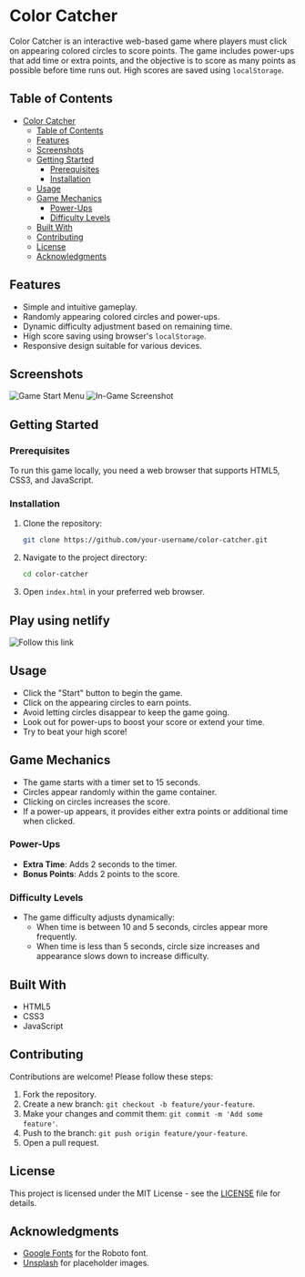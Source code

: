 # Color Catcher

Color Catcher is an interactive web-based game where players must click on appearing colored circles to score points. The game includes power-ups that add time or extra points, and the objective is to score as many points as possible before time runs out. High scores are saved using `localStorage`.

## Table of Contents
- [Color Catcher](#color-catcher)
  - [Table of Contents](#table-of-contents)
  - [Features](#features)
  - [Screenshots](#screenshots)
  - [Getting Started](#getting-started)
    - [Prerequisites](#prerequisites)
    - [Installation](#installation)
  - [Usage](#usage)
  - [Game Mechanics](#game-mechanics)
    - [Power-Ups](#power-ups)
    - [Difficulty Levels](#difficulty-levels)
  - [Built With](#built-with)
  - [Contributing](#contributing)
  - [License](#license)
  - [Acknowledgments](#acknowledgments)

## Features
- Simple and intuitive gameplay.
- Randomly appearing colored circles and power-ups.
- Dynamic difficulty adjustment based on remaining time.
- High score saving using browser's `localStorage`.
- Responsive design suitable for various devices.

## Screenshots
![Game Start Menu](https://imgur.com/a/Sr9038l)
![In-Game Screenshot](https://source.unsplash.com/random/800x600?gameplay)

## Getting Started

### Prerequisites
To run this game locally, you need a web browser that supports HTML5, CSS3, and JavaScript.

### Installation
1. Clone the repository:
   ```bash
   git clone https://github.com/your-username/color-catcher.git
   ```
2. Navigate to the project directory:
   ```bash
   cd color-catcher
   ```
3. Open `index.html` in your preferred web browser.

## Play using netlify

![Follow this link](https://666be45b30c6602e6f6b3ab2--calm-paletas-d79b6f.netlify.app/)

## Usage
- Click the "Start" button to begin the game.
- Click on the appearing circles to earn points.
- Avoid letting circles disappear to keep the game going.
- Look out for power-ups to boost your score or extend your time.
- Try to beat your high score!

## Game Mechanics
- The game starts with a timer set to 15 seconds.
- Circles appear randomly within the game container.
- Clicking on circles increases the score.
- If a power-up appears, it provides either extra points or additional time when clicked.

### Power-Ups
- **Extra Time**: Adds 2 seconds to the timer.
- **Bonus Points**: Adds 2 points to the score.

### Difficulty Levels
- The game difficulty adjusts dynamically:
  - When time is between 10 and 5 seconds, circles appear more frequently.
  - When time is less than 5 seconds, circle size increases and appearance slows down to increase difficulty.

## Built With
- HTML5
- CSS3
- JavaScript

## Contributing
Contributions are welcome! Please follow these steps:
1. Fork the repository.
2. Create a new branch: `git checkout -b feature/your-feature`.
3. Make your changes and commit them: `git commit -m 'Add some feature'`.
4. Push to the branch: `git push origin feature/your-feature`.
5. Open a pull request.

## License
This project is licensed under the MIT License - see the [LICENSE](LICENSE) file for details.

## Acknowledgments
- [Google Fonts](https://fonts.google.com/) for the Roboto font.
- [Unsplash](https://unsplash.com/) for placeholder images.
